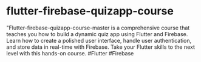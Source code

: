 # flutter-firebase-quizapp-course
 "Flutter-firebase-quizapp-course-master is a comprehensive course that teaches you how to build a dynamic quiz app using Flutter and Firebase. Learn how to create a polished user interface, handle user authentication, and store data in real-time with Firebase. Take your Flutter skills to the next level with this hands-on course. #Flutter #Firebase
